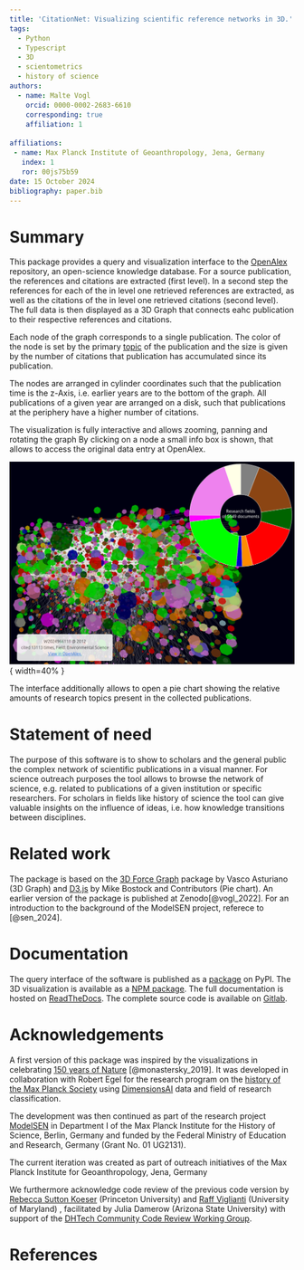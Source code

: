 ```yaml
---
title: 'CitationNet: Visualizing scientific reference networks in 3D.'
tags:
  - Python
  - Typescript
  - 3D
  - scientometrics
  - history of science
authors:
  - name: Malte Vogl
    orcid: 0000-0002-2683-6610
    corresponding: true
    affiliation: 1

affiliations:
 - name: Max Planck Institute of Geoanthropology, Jena, Germany
   index: 1
   ror: 00js75b59
date: 15 October 2024
bibliography: paper.bib
---
```


# Summary

This package provides a query and visualization interface to the [OpenAlex](https://openalex.org/) repository, an open-science knowledge database. For a source publication, the references and citations are extracted (first level). In a second step the references for each of the in level one retrieved references are extracted, as well as the citations of the in level one retrieved citations (second level). The full data is then displayed as a 3D Graph that connects eahc publication to their respective references and citations.

Each node of the graph corresponds to a single publication. The color of the node is set by the primary [topic](https://docs.openalex.org/api-entities/topics/topic-object) of the publication and the size is given by the number of citations that publication has accumulated since its publication. 

The nodes are arranged in cylinder coordinates such that the publication time is the z-Axis, i.e. earlier years are to the bottom of the graph. All publications of a given year are arranged on a disk, such that publications at the periphery have a higher number of citations.

The visualization is fully interactive and allows zooming, panning and rotating the graph By clicking on a node a small info box is shown, that allows to access the original data entry at OpenAlex.

![3D Graph with pie chart and info box.\label{fig:visual}](../docs/_static/visualization.png){ width=40% }

The interface additionally allows to open a pie chart showing the relative amounts of research topics present in the collected publications. 

# Statement of need

The purpose of this software is to show to scholars and the general public the complex network of scientific publications in a visual manner. For science outreach purposes the tool allows to browse the network of science, e.g. related to publications of a given institution or specific researchers. For scholars in fields like history of science the tool can give valuable insights on the influence of ideas, i.e. how knowledge transitions between disciplines. 

# Related work

The package is based on the [3D Force Graph](https://github.com/vasturiano/3d-force-graph) package by Vasco Asturiano (3D Graph) and [D3.js](https://github.com/d3/d3) by Mike Bostock and Contributors (Pie chart). An earlier version of the package is published at Zenodo[@vogl_2022]. For an introduction to the background of the ModelSEN project, referece to [@sen_2024].

# Documentation

The query interface of the software is published as a [package](https://pypi.org/project/citationnet/) on PyPI. The 3D visualization is available as a [NPM package](https://www.npmjs.com/package/citationnet). The full documentation is hosted on [ReadTheDocs](https://citationnet.readthedocs.io). The complete source code is available on [Gitlab](https://gitlab.gwdg.de/mpigea/dt/citationnet).


# Acknowledgements

A first version of this package was inspired by the visualizations in celebrating [150 years of Nature](https://www.nature.com/immersive/d42859-019-00121-0/index.html) [@monastersky_2019]. It was developed in collaboration with Robert Egel for the research program on the [history of the Max Planck Society](https://gmpg.mpiwg-berlin.mpg.de) using [DimensionsAI](https://www.dimensions.ai/) data and field of research classification.

The development was then continued as part of the research project [ModelSEN](https://modelsen.gea.mpg.de) in Department I of the Max Planck Institute for the History of Science, Berlin, Germany and funded by the Federal Ministry of Education and Research, Germany (Grant No. 01 UG2131).

The current iteration was created as part of outreach initiatives of the Max Planck Institute for Geoanthropology, Jena, Germany

We furthermore acknowledge code review of the previous code version by [Rebecca Sutton Koeser](https://github.com/rlskoeser) (Princeton University)
and [Raff Viglianti](https://github.com/raffazizzi) (University of Maryland) , facilitated by Julia Damerow (Arizona State University) with support of the [DHTech Community Code Review Working Group](https://dhcodereview.github.io/). 


# References
